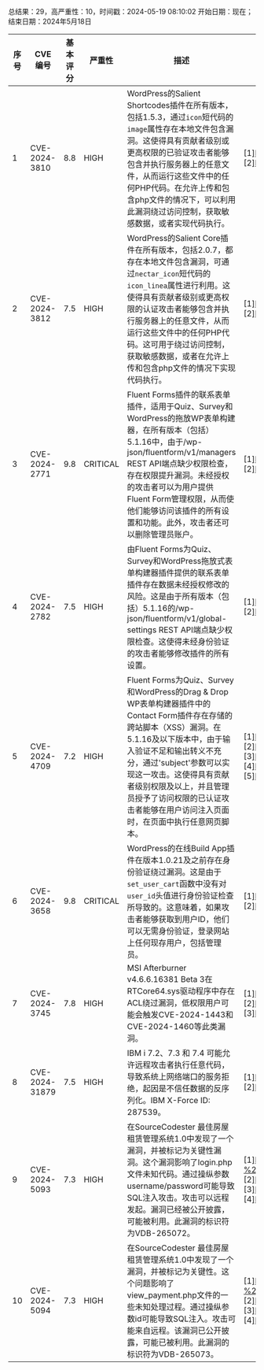 总结果：29，高严重性：10，时间戳：2024-05-19 08:10:02
开始日期：现在；结束日期：2024年5月18日

| 序号 | CVE 编号 | 基本评分 | 严重性 | 描述 | 参考文献 |
|-----|--------|------------|----------|-------------|------------|
| 1 | CVE-2024-3810 | 8.8  | HIGH | WordPress的Salient Shortcodes插件在所有版本，包括1.5.3，通过`icon`短代码的`image`属性存在本地文件包含漏洞。这使得具有贡献者级别或更高权限的已验证攻击者能够包含并执行服务器上的任意文件，从而运行这些文件中的任何PHP代码。在允许上传和包含php文件的情况下，可以利用此漏洞绕过访问控制，获取敏感数据，或者实现代码执行。 | [1]https://themeforest.net/item/salient-responsive-multipurpose-theme/4363266<br>[2]https://www.wordfence.com/threat-intel/vulnerabilities/id/d1b3d4d5-9d2b-4924-a830-27c07fa1ba98?source=cve |
| 2 | CVE-2024-3812 | 7.5  | HIGH | WordPress的Salient Core插件在所有版本，包括2.0.7，都存在本地文件包含漏洞，可通过`nectar_icon`短代码的`icon_linea`属性进行利用。这使得具有贡献者级别或更高权限的认证攻击者能够包含并执行服务器上的任意文件，从而运行这些文件中的任何PHP代码。这可用于绕过访问控制，获取敏感数据，或者在允许上传和包含php文件的情况下实现代码执行。 | [1]https://themeforest.net/item/salient-responsive-multipurpose-theme/4363266<br>[2]https://www.wordfence.com/threat-intel/vulnerabilities/id/ebd3b70e-a06a-4dcc-a6af-dbe64fd57c82?source=cve |
| 3 | CVE-2024-2771 | 9.8  | CRITICAL | Fluent Forms插件的联系表单插件，适用于Quiz、Survey和WordPress的拖放WP表单构建器，在所有版本（包括）5.1.16中，由于/wp-json/fluentform/v1/managers REST API端点缺少权限检查，存在权限提升漏洞。未经授权的攻击者可以为用户提供Fluent Form管理权限，从而使他们能够访问该插件的所有设置和功能。此外，攻击者还可以删除管理员账户。 | [1]https://plugins.trac.wordpress.org/changeset/3088078/fluentform/trunk/app/Http/Policies/RoleManagerPolicy.php<br>[2]https://www.wordfence.com/threat-intel/vulnerabilities/id/071195d6-3452-4241-a8d3-92efc84e4850?source=cve |
| 4 | CVE-2024-2782 | 7.5  | HIGH | 由Fluent Forms为Quiz、Survey和WordPress拖放式表单构建器插件提供的联系表单插件存在数据未经授权修改的风险。这是由于所有版本（包括）5.1.16的/wp-json/fluentform/v1/global-settings REST API端点缺少权限检查。这使得未经身份验证的攻击者能够修改插件的所有设置。 | [1]https://plugins.trac.wordpress.org/changeset/3088078/fluentform/trunk/app/Http/Policies/GlobalSettingsPolicy.php<br>[2]https://www.wordfence.com/threat-intel/vulnerabilities/id/0814e7b3-404a-4db5-b564-46c9086ec048?source=cve |
| 5 | CVE-2024-4709 | 7.2  | HIGH | Fluent Forms为Quiz、Survey和WordPress的Drag & Drop WP表单构建器插件中的Contact Form插件存在存储的跨站脚本（XSS）漏洞。在5.1.16及以下版本中，由于输入验证不足和输出转义不充分，通过'subject'参数可以实现这一攻击。这使得具有贡献者级别权限及以上，并且管理员授予了访问权限的已认证攻击者能够在用户访问注入页面时，在页面中执行任意网页脚本。 | [1]https://plugins.trac.wordpress.org/browser/fluentform/trunk/app/Services/FormBuilder/Notifications/EmailNotification.php#L106<br>[2]https://plugins.trac.wordpress.org/browser/fluentform/trunk/app/Services/FormBuilder/Notifications/EmailNotification.php#L164<br>[3]https://plugins.trac.wordpress.org/browser/fluentform/trunk/app/Services/FormBuilder/Notifications/EmailNotification.php#L194<br>[4]https://plugins.trac.wordpress.org/changeset/3088078/<br>[5]https://www.wordfence.com/threat-intel/vulnerabilities/id/5fe317a6-a391-441a-aac8-c8fa57e73169?source=cve |
| 6 | CVE-2024-3658 | 9.8  | CRITICAL | WordPress的在线Build App插件在版本1.0.21及之前存在身份验证绕过漏洞。这是由于`set_user_cart`函数中没有对`user_id`头值进行身份验证检查所导致的。这意味着，如果攻击者能够获取到用户ID，他们可以无需身份验证，登录网站上任何现存用户，包括管理员。 | [1]https://plugins.trac.wordpress.org/browser/build-app-online/tags/1.0.21/public/class-build-app-online-public.php#L814<br>[2]https://www.wordfence.com/threat-intel/vulnerabilities/id/65d423ad-da51-4616-860d-2b9354d44147?source=cve |
| 7 | CVE-2024-3745 | 7.8  | HIGH | MSI Afterburner v4.6.6.16381 Beta 3在RTCore64.sys驱动程序中存在ACL绕过漏洞，低权限用户可能会触发CVE-2024-1443和CVE-2024-1460等此类漏洞。 | [1]https://fluidattacks.com/advisories/gershwin/<br>[2]https://forums.guru3d.com/threads/msi-ab-rtss-development-news-thread.412822/page-227#post-6231456<br>[3]https://forums.guru3d.com/threads/msi-ab-rtss-development-news-thread.412822/page-227#post-6231768 |
| 8 | CVE-2024-31879 | 7.5  | HIGH | IBM i 7.2、7.3 和 7.4 可能允许远程攻击者执行任意代码，导致系统上网络端口的服务拒绝，起因是不信任数据的反序列化。IBM X-Force ID: 287539。 | [1]https://exchange.xforce.ibmcloud.com/vulnerabilities/287539<br>[2]https://www.ibm.com/support/pages/node/7154380 |
| 9 | CVE-2024-5093 | 7.3  | HIGH | 在SourceCodester 最佳房屋租赁管理系统1.0中发现了一个漏洞，并被标记为关键性漏洞。这个漏洞影响了login.php文件未知代码。通过操纵参数username/password可能导致SQL注入攻击。攻击可以远程发起。漏洞已经被公开披露，可能被利用。此漏洞的标识符为VDB-265072。 | [1]https://github.com/BurakSevben/CVEs/blob/main/House%20Rental%20Management%20System/House%20Rental%20Management%20System%20-%20Authentication%20Bypass.md<br>[2]https://vuldb.com/?ctiid.265072<br>[3]https://vuldb.com/?id.265072<br>[4]https://vuldb.com/?submit.335712 |
| 10 | CVE-2024-5094 | 7.3  | HIGH | 在SourceCodester 最佳房屋租赁管理系统1.0中发现了一个漏洞，并被标记为关键性。这个问题影响了view_payment.php文件的一些未知处理过程。通过操纵参数id可能导致SQL注入。攻击可能来自远程。该漏洞已公开披露，可能已被利用。此漏洞的标识符为VDB-265073。 | [1]https://github.com/BurakSevben/CVEs/blob/main/House%20Rental%20Management%20System/House%20Rental%20Management%20System%20-%20SQL%20Injection%20-%202.md<br>[2]https://vuldb.com/?ctiid.265073<br>[3]https://vuldb.com/?id.265073<br>[4]https://vuldb.com/?submit.335714 |
